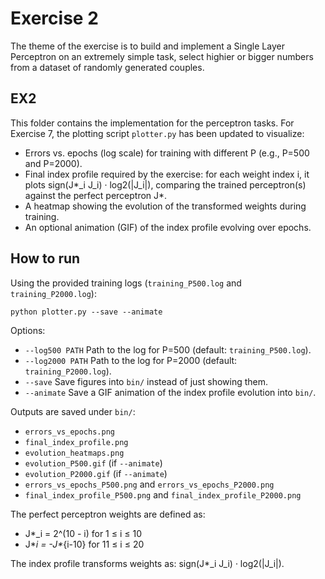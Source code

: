 # Exercise 2
The theme of the exercise is to build and implement a Single Layer Perceptron on an extremely simple task, select highier or bigger numbers from a dataset of randomly generated couples.

## EX2

This folder contains the implementation for the perceptron tasks. For Exercise 7, the plotting script `plotter.py` has been updated to visualize:

- Errors vs. epochs (log scale) for training with different P (e.g., P=500 and P=2000).
- Final index profile required by the exercise: for each weight index i, it plots
	sign(J*_i J_i) · log2(|J_i|), comparing the trained perceptron(s) against the perfect perceptron J*.
- A heatmap showing the evolution of the transformed weights during training.
- An optional animation (GIF) of the index profile evolving over epochs.

## How to run

Using the provided training logs (`training_P500.log` and `training_P2000.log`):

```
python plotter.py --save --animate
```

Options:

- `--log500 PATH`     Path to the log for P=500 (default: `training_P500.log`).
- `--log2000 PATH`    Path to the log for P=2000 (default: `training_P2000.log`).
- `--save`            Save figures into `bin/` instead of just showing them.
- `--animate`         Save a GIF animation of the index profile evolution into `bin/`.

Outputs are saved under `bin/`:

- `errors_vs_epochs.png`
- `final_index_profile.png`
- `evolution_heatmaps.png`
- `evolution_P500.gif` (if `--animate`)
- `evolution_P2000.gif` (if `--animate`)
 - `errors_vs_epochs_P500.png` and `errors_vs_epochs_P2000.png`
 - `final_index_profile_P500.png` and `final_index_profile_P2000.png`

The perfect perceptron weights are defined as:

- J*_i = 2^(10 - i) for 1 ≤ i ≤ 10
- J*_i = -J*_{i-10} for 11 ≤ i ≤ 20

The index profile transforms weights as: sign(J*_i J_i) · log2(|J_i|).
